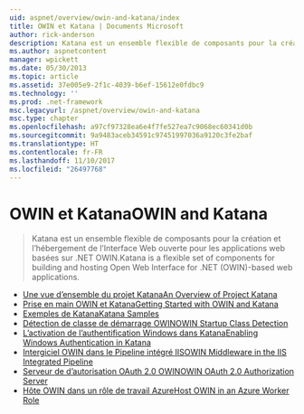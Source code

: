 ```yaml
---
uid: aspnet/overview/owin-and-katana/index
title: OWIN et Katana | Documents Microsoft
author: rick-anderson
description: Katana est un ensemble flexible de composants pour la création et l’hébergement de l’Interface Web ouverte pour les applications web basées sur .NET OWIN.
ms.author: aspnetcontent
manager: wpickett
ms.date: 05/30/2013
ms.topic: article
ms.assetid: 37e005e9-2f1c-4039-b6ef-15612e0fdbc9
ms.technology: ''
ms.prod: .net-framework
msc.legacyurl: /aspnet/overview/owin-and-katana
msc.type: chapter
ms.openlocfilehash: a97cf97328ea6e4f7fe527ea7c9068ec60341d0b
ms.sourcegitcommit: 9a9483aceb34591c97451997036a9120c3fe2baf
ms.translationtype: HT
ms.contentlocale: fr-FR
ms.lasthandoff: 11/10/2017
ms.locfileid: "26497768"
---
```

<a name="owin-and-katana"></a><span data-ttu-id="1dcfa-103">OWIN et Katana</span><span class="sxs-lookup"><span data-stu-id="1dcfa-103">OWIN and Katana</span></span>
====================
> <span data-ttu-id="1dcfa-104">Katana est un ensemble flexible de composants pour la création et l’hébergement de l’Interface Web ouverte pour les applications web basées sur .NET OWIN.</span><span class="sxs-lookup"><span data-stu-id="1dcfa-104">Katana is a flexible set of components for building and hosting Open Web Interface for .NET (OWIN)-based web applications.</span></span>


- [<span data-ttu-id="1dcfa-105">Une vue d’ensemble du projet Katana</span><span class="sxs-lookup"><span data-stu-id="1dcfa-105">An Overview of Project Katana</span></span>](an-overview-of-project-katana.md)
- [<span data-ttu-id="1dcfa-106">Prise en main OWIN et Katana</span><span class="sxs-lookup"><span data-stu-id="1dcfa-106">Getting Started with OWIN and Katana</span></span>](getting-started-with-owin-and-katana.md)
- [<span data-ttu-id="1dcfa-107">Exemples de Katana</span><span class="sxs-lookup"><span data-stu-id="1dcfa-107">Katana Samples</span></span>](katana-samples.md)
- [<span data-ttu-id="1dcfa-108">Détection de classe de démarrage OWIN</span><span class="sxs-lookup"><span data-stu-id="1dcfa-108">OWIN Startup Class Detection</span></span>](owin-startup-class-detection.md)
- [<span data-ttu-id="1dcfa-109">L’activation de l’authentification Windows dans Katana</span><span class="sxs-lookup"><span data-stu-id="1dcfa-109">Enabling Windows Authentication in Katana</span></span>](enabling-windows-authentication-in-katana.md)
- [<span data-ttu-id="1dcfa-110">Intergiciel OWIN dans le Pipeline intégré IIS</span><span class="sxs-lookup"><span data-stu-id="1dcfa-110">OWIN Middleware in the IIS Integrated Pipeline</span></span>](owin-middleware-in-the-iis-integrated-pipeline.md)
- [<span data-ttu-id="1dcfa-111">Serveur de d’autorisation OAuth 2.0 OWIN</span><span class="sxs-lookup"><span data-stu-id="1dcfa-111">OWIN OAuth 2.0 Authorization Server</span></span>](owin-oauth-20-authorization-server.md)
- [<span data-ttu-id="1dcfa-112">Hôte OWIN dans un rôle de travail Azure</span><span class="sxs-lookup"><span data-stu-id="1dcfa-112">Host OWIN in an Azure Worker Role</span></span>](host-owin-in-an-azure-worker-role.md)

